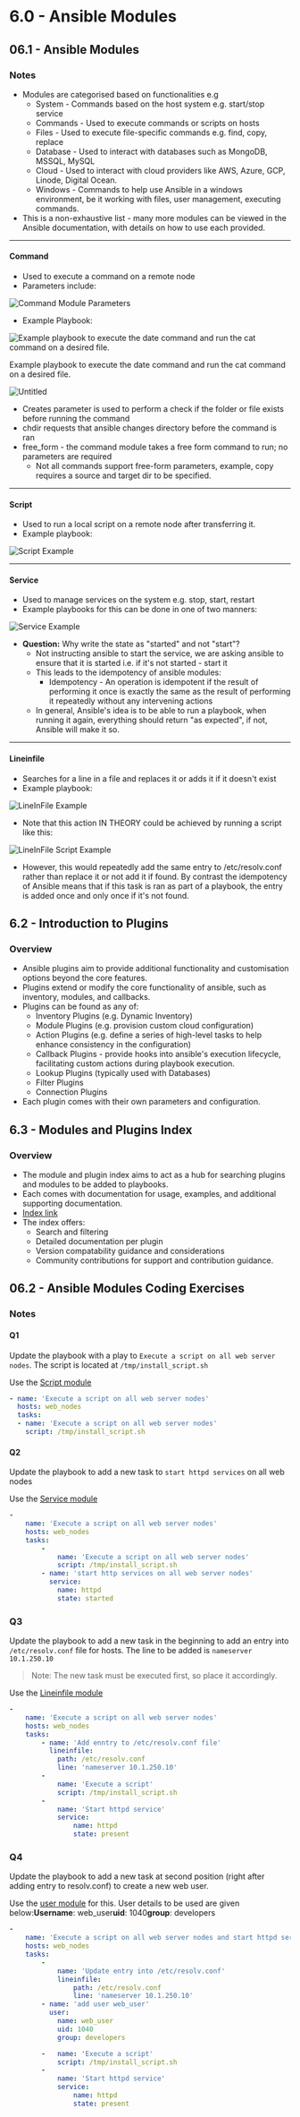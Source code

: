 # 6.0 - Ansible Modules

## 06.1 - Ansible Modules

### Notes

- Modules are categorised based on functionalities e.g
  - System - Commands based on the host system e.g. start/stop service
  - Commands - Used to execute commands or scripts on hosts
  - Files - Used to execute file-specific commands e.g. find, copy, replace
  - Database - Used to interact with databases such as MongoDB, MSSQL, MySQL
  - Cloud - Used to interact with cloud providers like AWS, Azure, GCP, Linode, Digital Ocean.
  - Windows - Commands to help use Ansible in a windows environment, be it working with files, user management, executing commands.
- This is a non-exhaustive list - many more modules can be viewed in the Ansible documentation, with details on how to use each provided.

---

#### Command

- Used to execute a command on a remote node
- Parameters include:

![Command Module Parameters](images/command-params.png)

- Example Playbook:

![Example playbook to execute the date command and run the cat command on a desired file.](images/command-example-1.png)

Example playbook to execute the date command and run the cat command on a desired file.

![Untitled](images/command-example-2.png)

- Creates parameter is used to perform a check if the folder or file exists before running the command
- chdir requests that ansible changes directory before the command is ran
- free_form - the command module takes a free form command to run; no parameters are required
  - Not all commands support free-form parameters, example, copy requires a source and target dir to be specified.

---

#### Script

- Used to run a local script on a remote node after transferring it.
- Example playbook:

![Script Example](images/script-example.png)

---

#### Service

- Used to manage services on the system e.g. stop, start, restart
- Example playbooks for this can be done in one of two manners:

![Service Example](images/service-example.png)

- **Question:** Why write the state as "started" and not "start"?
  - Not instructing ansible to start the service, we are asking ansible to ensure that it is started i.e. if it's not started - start it
  - This leads to the idempotency of ansible modules:
    - Idempotency - An operation is idempotent if the result of performing it once is exactly the same as the result of performing it repeatedly without any intervening actions
  - In general, Ansible's idea is to be able to run a playbook, when running it again, everything should return "as expected", if not, Ansible will make it so.

---

#### Lineinfile

- Searches for a line in a file and replaces it or adds it if it doesn't exist
- Example playbook:

![LineInFile Example](images/lineinfile-example.png)

- Note that this action IN THEORY could be achieved by running a script like this:

![LineInFile Script Example](images/lineinfile-script-example.png)

- However, this would repeatedly add the same entry to /etc/resolv.conf rather than replace it or not add it if found. By contrast the idempotency of Ansible means that if this task is ran as part of a playbook, the entry is added once and only once if it's not found.

## 6.2 - Introduction to Plugins

### Overview

- Ansible plugins aim to provide additional functionality and customisation options beyond the core features.
- Plugins extend or modify the core functionality of ansible, such as inventory, modules, and callbacks.
- Plugins can be found as any of:
  - Inventory Plugins (e.g. Dynamic Inventory)
  - Module Plugins (e.g. provision custom cloud configuration)
  - Action Plugins (e.g. define a series of high-level tasks to help enhance consistency in the configuration)
  - Callback Plugins - provide hooks into ansible's execution lifecycle, facilitating custom actions during playbook execution.
  - Lookup Plugins (typically used with Databases)
  - Filter Plugins
  - Connection Plugins
- Each plugin comes with their own parameters and configuration.

## 6.3 - Modules and Plugins Index

### Overview

- The module and plugin index aims to act as a hub for searching plugins and modules to be added to playbooks.
- Each comes with documentation for usage, examples, and additional supporting documentation.
- [Index link](https://docs.ansible.com/ansible/latest/collections/all_plugins.html)
- The index offers:
  - Search and filtering
  - Detailed documentation per plugin
  - Version compatability guidance and considerations
  - Community contributions for support and contribution guidance.

## 06.2 - Ansible Modules Coding Exercises

### Notes

#### Q1

Update the playbook with a play to `Execute a script on all web server nodes`. The script is located at `/tmp/install_script.sh`

Use the [Script module](https://docs.ansible.com/ansible/latest/collections/ansible/builtin/script_module.html)

```yaml
- name: 'Execute a script on all web server nodes'
  hosts: web_nodes
  tasks:
  - name: 'Execute a script on all web server nodes'
    script: /tmp/install_script.sh
```

#### Q2

Update the playbook to add a new task to `start httpd services` on all web nodes

Use the [Service module](https://docs.ansible.com/ansible/latest/collections/ansible/builtin/service_module.html)

```yaml
-
    name: 'Execute a script on all web server nodes'
    hosts: web_nodes
    tasks:
        -
            name: 'Execute a script on all web server nodes'
            script: /tmp/install_script.sh
        - name: 'start http services on all web server nodes'
          service:
            name: httpd
            state: started
```

### Q3

Update the playbook to add a new task in the beginning to add an entry into `/etc/resolv.conf` file for hosts. The line to be added is `nameserver 10.1.250.10`

> Note: The new task must be executed first, so place it accordingly.
>

Use the [Lineinfile module](https://docs.ansible.com/ansible/latest/collections/ansible/builtin/lineinfile_module.html)

```yaml
-
    name: 'Execute a script on all web server nodes'
    hosts: web_nodes
    tasks:
        - name: 'Add enntry to /etc/resolv.conf file'
          lineinfile:
            path: /etc/resolv.conf
            line: 'nameserver 10.1.250.10'
        -
            name: 'Execute a script'
            script: /tmp/install_script.sh
        -
            name: 'Start httpd service'
            service:
                name: httpd
                state: present
```

### Q4

Update the playbook to add a new task at second position (right after adding entry to resolv.conf) to create a new web user.

Use the [user module](https://docs.ansible.com/ansible/latest/collections/ansible/builtin/user_module.html) for this. User details to be used are given below:**Username**: web_user**uid**: 1040**group**: developers

```yaml
-
    name: 'Execute a script on all web server nodes and start httpd service'
    hosts: web_nodes
    tasks:
        -
            name: 'Update entry into /etc/resolv.conf'
            lineinfile:
                path: /etc/resolv.conf
                line: 'nameserver 10.1.250.10'
        - name: 'add user web_user'
          user:
            name: web_user
            uid: 1040
            group: developers

        -   name: 'Execute a script'
            script: /tmp/install_script.sh
        -
            name: 'Start httpd service'
            service:
                name: httpd
                state: present
```

